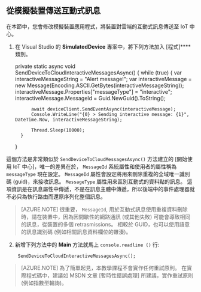 ## 從模擬裝置傳送互動式訊息

在本節中，您會修改模擬裝置應用程式，將裝置對雲端的互動式訊息傳送至 IoT 中心。

1. 在 Visual Studio 的 **SimulatedDevice** 專案中，將下列方法加入 [程式]**** 類別。

     private static async void SendDeviceToCloudInteractiveMessagesAsync()
     {
         while (true)
         {
             var interactiveMessageString = "Alert message!";
             var interactiveMessage = new Message(Encoding.ASCII.GetBytes(interactiveMessageString));
             interactiveMessage.Properties["messageType"] = "interactive";
             interactiveMessage.MessageId = Guid.NewGuid().ToString();
    
             await deviceClient.SendEventAsync(interactiveMessage);
             Console.WriteLine("{0} > Sending interactive message: {1}", DateTime.Now, interactiveMessageString);
    
             Thread.Sleep(10000);
         }
     }

 這個方法是非常類似於 `SendDeviceToCloudMessagesAsync()` 方法建立的 [開始使用 IoT 中心]，唯一的差異在於， `MessageId` 系統屬性和使用者的屬性稱為 `messageType` 現在設定。
 `MessageId` 屬性會設定將用來刪除重複的全域唯一識別碼 (guid)，來接收訊息。  `MessageType` 屬性用來區別互動式的資料點的訊息。 這項資訊是在訊息屬性中傳遞，不是在訊息主體中傳遞，所以後端中的事件處理器就不必只為執行路由而還原序列化整個訊息。

> [AZURE.NOTE] 很重要， `MessageId`, 用於互動式訊息使用重複資料刪除時，請在裝置中，因為因間歇性的網路通訊 (或其他失敗) 可能會導致相同的訊息，從裝置的多個 retrasmissions。 相較於 GUID，也可以使用語意的訊息識別碼 (例如相關訊息資料欄位的雜湊)。

2. 新增下列方法中的 **Main** 方法就馬上 `console.readline ()` 行:

        SendDeviceToCloudInteractiveMessagesAsync();


> [AZURE.NOTE] 為了簡單起見，本教學課程不會實作任何重試原則。 在實際程式碼中，建議如 MSDN 文章 [暫時性錯誤處理] 所建議，實作重試原則 (例如指數型輪詢)。




[get started with iot hub]: iot-hub-csharp-csharp-getstarted.md 
[iot hub developer guide - c2d]: iot-hub-devguide.md#c2d 
[10]: ./media/iot-hub-getstarted-cloud-csharp/create-identity-csharp1.png 
[12]: ./media/iot-hub-getstarted-cloud-csharp/create-identity-csharp3.png 
[20]: ./media/iot-hub-getstarted-cloud-csharp/create-storage1.png 
[21]: ./media/iot-hub-getstarted-cloud-csharp/create-storage2.png 
[22]: ./media/iot-hub-getstarted-cloud-csharp/create-storage3.png 


